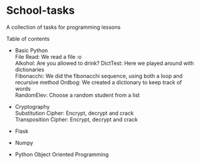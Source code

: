 # School-tasks
A collection of tasks for programming lessons

Table of contents

- Basic Python  
  File Read: We read a file :o  
  Alkohol: Are you allowed to drink?
  DictTest: Here we played around with dictionaries  
  Fibonacchi: We did the fibonacchi sequence, using both a loop and recursive method
  Ordbog: We created a dictionary to keep track of words  
  RandomElev: Choose a random student from a list   

- Cryptography  
  Substitution Cipher: Encrypt, decrypt and crack  
  Transposition Cipher: Encrypt, decrypt and crack  

- Flask  
- Numpy  
- Python Object Oriented Programming  
